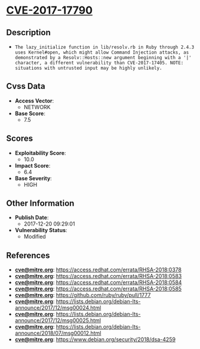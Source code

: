 
# [CVE-2017-17790](https://access.redhat.com/errata/RHSA-2018:0378)

## Description

- `The lazy_initialize function in lib/resolv.rb in Ruby through 2.4.3 uses Kernel#open, which might allow Command Injection attacks, as demonstrated by a Resolv::Hosts::new argument beginning with a '|' character, a different vulnerability than CVE-2017-17405. NOTE: situations with untrusted input may be highly unlikely.`

## Cvss Data

- **Access Vector**:
  - NETWORK
- **Base Score**:
  - 7.5

## Scores

- **Exploitability Score**:
  - 10.0
- **Impact Score**:
  - 6.4
- **Base Severity**:
  - HIGH

## Other Information

- **Publish Date**:
  - 2017-12-20 09:29:01
- **Vulnerability Status**:
  - Modified

## References

- **cve@mitre.org**: https://access.redhat.com/errata/RHSA-2018:0378
- **cve@mitre.org**: https://access.redhat.com/errata/RHSA-2018:0583
- **cve@mitre.org**: https://access.redhat.com/errata/RHSA-2018:0584
- **cve@mitre.org**: https://access.redhat.com/errata/RHSA-2018:0585
- **cve@mitre.org**: https://github.com/ruby/ruby/pull/1777
- **cve@mitre.org**: https://lists.debian.org/debian-lts-announce/2017/12/msg00024.html
- **cve@mitre.org**: https://lists.debian.org/debian-lts-announce/2017/12/msg00025.html
- **cve@mitre.org**: https://lists.debian.org/debian-lts-announce/2018/07/msg00012.html
- **cve@mitre.org**: https://www.debian.org/security/2018/dsa-4259

